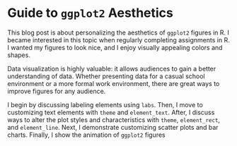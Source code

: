 # Guide to `ggplot2` Aesthetics

This blog post is about personalizing the aesthetics of `ggplot2` figures in R. I became interested in this topic when regularly completing assignments in R. I wanted my figures to look nice, and I enjoy visually appealing colors and shapes. 

Data visualization is highly valuable: it allows audiences to gain a better understanding of data. Whether presenting data for a  casual school environment or a more formal work environment, there are great ways to improve figures for any audience.

I begin by discussing labeling elements using `labs`. Then, I move to customizing text elements with `theme` and `element_text`. After, I discuss ways to alter the plot styles and characteristics with `theme`, `element_rect`, and `element_line`. Next, I demonstrate customizing scatter plots and bar charts. Finally, I show the animation of `ggplot2` figures 
